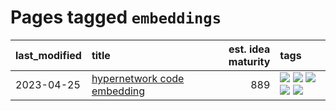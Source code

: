 # Pages tagged `embeddings`

|last_modified|title|est. idea maturity|tags
|:---|:---|---:|:---|
|2023-04-25|[hypernetwork code embedding](../hypernetwork_embedding_for_code.md)|889|[![](https://img.shields.io/badge/tag-embeddings-35d2ce)](../tags/embeddings.md) [![](https://img.shields.io/badge/tag-llm-8a140)](../tags/llm.md) [![](https://img.shields.io/badge/tag-machinelearning-8e95e2)](../tags/machinelearning.md) [![](https://img.shields.io/badge/tag-models-b4243e)](../tags/models.md) [![](https://img.shields.io/badge/tag-nlp-be4650)](../tags/nlp.md)|